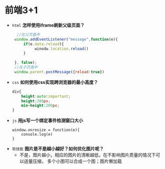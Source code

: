 # 前端3+1
- `html` **怎样使用iframe刷新父级页面？**
  ```js
    //在父页面中
   window.addEventListener("message",function(e){
       if(e.data.reload){
            winodw.location.reload()
       }
    
   }, false);
   //在子页面中
   window.parent.postMessage({reload:true})
  ```
- `css`   **如何使用css实现跨浏览器的最小高度？**
    ```css
    div{
        height:auto!important; 
        height:200px; 
        min-height:200px; 
    }
    ```
- `js`    **用js写一个绑定事件检测窗口大小**
    ```jS
    window.onresize = function(e){
        console.log(e)
    }
    ```
- `软技能` **图片是不是越小越好？如何优化图片呢？**
  - 不是，图片越小，相应的图片的清晰越低，在不影响图片质量的情况下可以适量压缩，
    多个小图可以合成一个图；图片懒加载
  